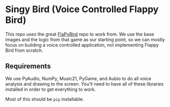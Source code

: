 # Singy Bird (Voice Controlled Flappy Bird)

This repo uses the great [FlaPyBird](https://github.com/sourabhv/FlapPyBird) repo to work from. We use the base images and the logic from that game as our starting point, so we can mostly focus on building a voice controlled application, not implementing Flappy Bird from scratch.

## Requirements

We use PyAudio, NumPy, Music21, PyGame, and Aubio to do all voice analysis and drawing to the screen. You'll need to have all of these libraries installed in order to get everything to work.

Most of this should be `pip` installable.


